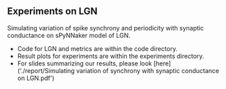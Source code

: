 ## Experiments on LGN

Simulating variation of spike synchrony and periodicity with synaptic conductance on sPyNNaker model of LGN.

- Code for LGN and metrics are within the code directory.
- Result plots for experiments are within the experiments directory.
- For slides summarizing our results, please look [here]('./report/Simulating variation of synchrony with synaptic conductance on LGN.pdf')

